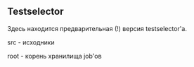 ## Testselector

Здесь находится предварительная (!) версия testselector'а.

src - исходники

root - корень хранилища job'ов
